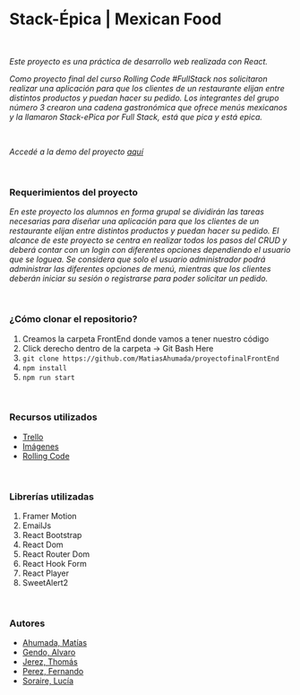 #  Stack-Épica | Mexican Food

<br>

 
 *Este proyecto es una práctica de desarrollo web realizada con React.*
 
*Como proyecto final del curso Rolling Code #FullStack nos solicitaron realizar una aplicación para que los clientes de un restaurante elijan entre distintos productos y puedan hacer su pedido. Los integrantes del grupo número 3 crearon una cadena gastronómica que ofrece menús mexicanos y la llamaron Stack-ePica por Full Stack, está que pica y está epica.*

<br>

*Accedé a la demo del proyecto [aquí](https://stack-epik.netlify.app/)*


<br>

### Requerimientos del proyecto
*En este proyecto los alumnos en forma grupal se dividirán las tareas necesarias para diseñar una aplicación para que los clientes de un restaurante elijan entre distintos productos y puedan hacer su pedido. El alcance de este proyecto se centra en realizar todos los pasos del CRUD y deberá contar con un login con diferentes opciones dependiendo el usuario que se loguea. Se considera que solo el usuario administrador podrá administrar las diferentes opciones de menú, mientras que los clientes deberán iniciar su sesión o registrarse para poder solicitar un pedido.*

<br>

### ¿Cómo clonar el repositorio?
1. Creamos la carpeta FrontEnd donde vamos a tener nuestro código
2. Click derecho dentro de la carpeta -> Git Bash Here
3. `git clone https://github.com/MatiasAhumada/proyectofinalFrontEnd`
4. `npm install`
5. `npm run start`

<br>

### Recursos utilizados

- [Trello](https://trello.com/b/VOgTgfLo/proyecto-final-rollingcode)
- [Imágenes](https://trello.com/c/2zMB4LYV/4-recursos-graficos)
- [Rolling Code](https://campus.rollingcodeschool.com/login/index.php)

<br>

### Librerías utilizadas

1. Framer Motion
1. EmailJs
1. React Bootstrap
1. React Dom
1. React Router Dom
1. React Hook Form
1. React Player
1. SweetAlert2

<br>


### Autores
- [Ahumada, Matías](https://github.com/MatiasAhumada)
- [Gendo, Alvaro](https://github.com/Alvaro-Gendo)
- [Jerez, Thomás](https://github.com/Thomyjerez)
- [Perez, Fernando](https://github.com/PerezFe)
- [Soraire, Lucía](https://github.com/luciasoraire)

